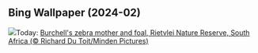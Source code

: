 ## Bing Wallpaper (2024-02)
![](https://www.bing.com/th?id=OHR.ZebraMother_EN-CA5020659638_UHD.jpg&w=1000)Today: [Burchell's zebra mother and foal, Rietvlei Nature Reserve, South Africa (© Richard Du Toit/Minden Pictures)](https://www.bing.com/th?id=OHR.ZebraMother_EN-CA5020659638_UHD.jpg)